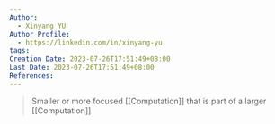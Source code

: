 ```yaml
---
Author:
  - Xinyang YU
Author Profile:
  - https://linkedin.com/in/xinyang-yu
tags:
Creation Date: 2023-07-26T17:51:49+08:00
Last Date: 2023-07-26T17:51:49+08:00
References:
---
```

>Smaller or more focused [[Computation]] that is part of a larger [[Computation]] 